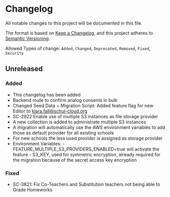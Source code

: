 # Changelog

All notable changes to this project will be documented in this file.

The format is based on [Keep a Changelog](https://keepachangelog.com/en/1.0.0/),
and this project adheres to [Semantic Versioning](https://semver.org/spec/v2.0.0.html).

Allowed Types of change: `Added`, `Changed`, `Deprecated`, `Removed`, `Fixed`, `Security`

## Unreleased

### Added

-   This changelog has been added
-   Backend route to confirm analog consents in bulk
-   Changed Seed Data + Migration Script: Added feature flag for new Editor to klara.fall@schul-cloud.org
-   SC-2922 Enable use of multiple S3 instances as file storage provider
   -   A new collection is added to administrate multiple S3 instances 
   -   A migration will automatically use the AWS environment variables to add those as default provider for all existing schools
   -   For new schools the less used provider is assigned as storage provider
   -   Environment Variables:
      -   FEATURE_MULTIPLE_S3_PROVIDERS_ENABLED=true will activate the feature
      -   S3_KEY, used for symmetric encryption, already required for the migration because of the secret access key encryption

### Fixed
-   SC-3821: Fix Co-Teachers and Substitution teachers not being able to Grade Homeworks
